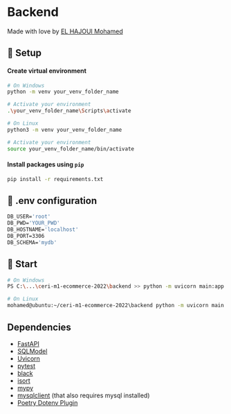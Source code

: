 # Backend

Made with love by [EL HAJOUI Mohamed](https://github.com/MohamedEHJ)

## :wrench: Setup 

#### Create virtual environment
```bash
# On Windows
python -m venv your_venv_folder_name

# Activate your environment
.\your_venv_folder_name\Scripts\activate
```

```bash
# On Linux
python3 -m venv your_venv_folder_name

# Activate your environment
source your_venv_folder_name/bin/activate
```

#### Install packages using ``pip``
```bash
pip install -r requirements.txt
```

## :closed_lock_with_key: .env configuration 
```dockerfile
DB_USER='root'
DB_PWD='YOUR_PWD'
DB_HOSTNAME='localhost'
DB_PORT=3306
DB_SCHEMA='mydb'

```

## :rocket: Start 

``` bash
# On Windows 
PS C:\...\ceri-m1-ecommerce-2022\backend >> python -m uvicorn main:app --reload 
```

``` bash
# On Linux 
mohamed@ubuntu:~/ceri-m1-ecommerce-2022\backend python -m uvicorn main:app --reload
```




## Dependencies

- [FastAPI](https://github.com/tiangolo/fastapi)
- [SQLModel](https://github.com/tiangolo/sqlmodel)
- [Uvicorn](https://github.com/encode/uvicorn)
- [pytest](https://github.com/pytest-dev/pytest)
- [black](https://github.com/psf/black)
- [isort](https://github.com/PyCQA/isort)
- [mypy](https://github.com/python/mypy)
- [mysqlclient](https://github.com/PyMySQL/mysqlclient) (that also requires mysql installed)
- [Poetry Dotenv Plugin](https://github.com/mpeteuil/poetry-dotenv-plugin)
